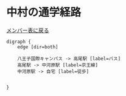 # 中村の通学経路

[メンバー表に戻る](member.md#メンバー表)

```graphviz
digraph {
    edge [dir=both]
    
    八王子国際キャンパス -> 高尾駅 [label=バス]
    高尾駅 -> 中河原駅 [label=京王線]
    中河原駅 -> 自宅 [label=徒歩]
   

}
```
